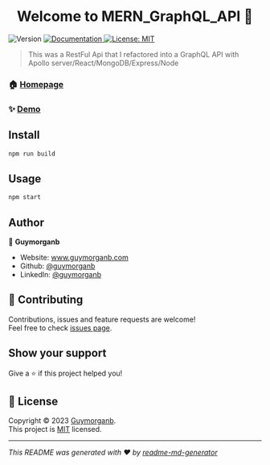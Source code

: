 <h1 align="center">Welcome to MERN_GraphQL_API 👋</h1>
<p>
  <img alt="Version" src="https://img.shields.io/badge/version-1.0.0-blue.svg?cacheSeconds=2592000" />
  <a href="https://github.com/guymorganb/MERN_Stack" target="_blank">
    <img alt="Documentation" src="https://img.shields.io/badge/documentation-yes-brightgreen.svg" />
  </a>
  <a href="https://opensource.org/license/mit/" target="_blank">
    <img alt="License: MIT" src="https://img.shields.io/badge/License-MIT-yellow.svg" />
  </a>
</p>

> This was a RestFul Api that I refactored into a GraphQL API with Apollo server/React/MongoDB/Express/Node

### 🏠 [Homepage](https://merngraphqlapollo-b05427e7d68b.herokuapp.com/)

### ✨ [Demo](https://merngraphqlapollo-b05427e7d68b.herokuapp.com/)

## Install

```sh
npm run build
```

## Usage

```sh
npm start
```

## Author

👤 **Guymorganb**

* Website: www.guymorganb.com
* Github: [@guymorganb](https://github.com/guymorganb)
* LinkedIn: [@guymorganb](https://linkedin.com/in/guymorganb)

## 🤝 Contributing

Contributions, issues and feature requests are welcome!<br />Feel free to check [issues page](https://github.com/guymorganb/MERN_Stack/issues). 

## Show your support

Give a ⭐️ if this project helped you!

## 📝 License

Copyright © 2023 [Guymorganb](https://github.com/guymorganb).<br />
This project is [MIT](https://opensource.org/license/mit/) licensed.

***
_This README was generated with ❤️ by [readme-md-generator](https://github.com/kefranabg/readme-md-generator)_